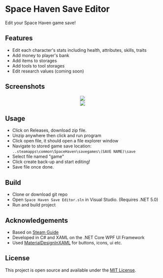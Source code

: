 # Space Haven Save Editor

Edit your Space Haven game save!
## Features
- Edit each character's stats including health, attributes, skills, traits
- Add money to player's bank
- Add items to storages
- Add tools to tool storages
- Edit research values (coming soon)

## Screenshots
<div style="text-align:center" ><img src="https://github.com/nuttycream/SH-Save-Editor/blob/master/Screenies/File%20Menu.png"/></div>
<div style="text-align:center"><img src="https://github.com/nuttycream/SH-Save-Editor/blob/master/Screenies/Character%20Menu.png"/></div>

## Usage
- Click on Releases, download zip file.
- Unzip anywhere then click and run program
- Click open file, it should open a file explorer window
- Navigate to stored game save location:
`..steamapps\common\SpaceHaven\savegames\(SAVE NAME)\save`
- Select file named "game"
- Click create back-up and start editing!
- Save file once done.

## Build
- Clone or download git repo
- Open `Space Haven Save Editor.sln` in Visual Studio. (Requires .NET 5.0)
- Run and build project

## Acknowledgements
- Based on [Steam Guide](https://steamcommunity.com/sharedfiles/filedetails/?id=2120100221)
- Developed in C# and XAML on the .NET Core WPF UI Framework
- Used [MaterialDesignInXAML](https://github.com/MaterialDesignInXAML/MaterialDesignInXamlToolkit) for buttons, icons, ui etc.

## License
This project is open source and available under the [MIT License](LICENSE). 
